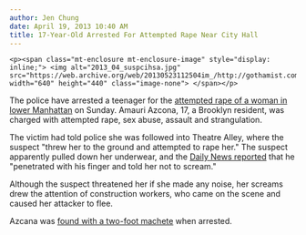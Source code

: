 ```yaml
---
author: Jen Chung
date: April 19, 2013 10:40 AM
title: 17-Year-Old Arrested For Attempted Rape Near City Hall 
---
```



	
	
	
	<p><span class="mt-enclosure mt-enclosure-image" style="display: inline;"> <img alt="2013_04_suspcihsa.jpg" src="https://web.archive.org/web/20130523112504im_/http://gothamist.com/attachments/jen/2013_04_suspcihsa.jpg" width="640" height="440" class="image-none"> </span></p>

<p>The police have arrested a teenager for the <a href="https://web.archive.org/web/20130523112504/http://gothamist.com/2013/04/14/woman_sexually_assaulted_by_man_nea.php">attempted rape of a woman in lower Manhattan</a> on Sunday.  Amauri Azcona, 17, a Brooklyn resident, was charged with attempted rape, sex abuse, assault and strangulation.</p>

<p>The victim had told police she was followed into Theatre Alley, where the suspect &quot;threw her to the ground and attempted to rape her.&quot; The suspect apparently pulled down her underwear, and the <a href="https://web.archive.org/web/20130523112504/http://www.nydailynews.com/new-york/cops-hunt-city-hall-perv-article-1.1316295?localLinksEnabled=false">Daily News reported</a> that he &quot;penetrated with his finger and told her not to scream.&quot;</p>

<p>Although the suspect threatened her if she made any noise, her screams drew the attention of construction workers, who came on the scene and caused her attacker to flee.</p>

<p>Azcana was <a href="https://web.archive.org/web/20130523112504/http://www.nydailynews.com/new-york/teen-charged-attempted-rape-city-hall-article-1.1321423?localLinksEnabled=false">found with a two-foot machete</a> when arrested.</p>
	
	
	
	
	

